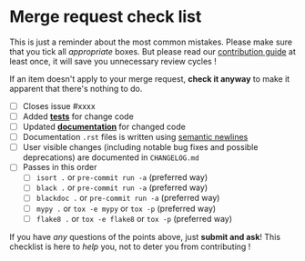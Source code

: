 # Merge request check list

This is just a reminder about the most common mistakes.
Please make sure that you tick all *appropriate* boxes.
But please read our [contribution guide](https://esa.gitlab.io/pyxel/doc/contributing.html) 
at least once, it will save you unnecessary review cycles !

If an item doesn't apply to your merge request, **check it anyway** to 
make it apparent that there's nothing to do.

 
 - [ ] Closes issue #xxxx
 - [ ] Added [**tests**](https://esa.gitlab.io/pyxel/doc/stable/references/contributing.html#running-the-test-suite) for change code
 - [ ] Updated [**documentation**](https://esa.gitlab.io/pyxel/doc/stable/references/contributing.html#contributing-to-the-documentation) for changed code
 - [ ] Documentation `.rst` files is written using [semantic newlines](https://sembr.org)
 - [ ] User visible changes (including notable bug fixes and possible deprecations) are 
       documented in `CHANGELOG.md`
 - [ ] Passes in this order
   - [ ] `isort .` or `pre-commit run -a` (preferred way)
   - [ ] `black .` or `pre-commit run -a` (preferred way)
   - [ ] `blackdoc .` or `pre-commit run -a` (preferred way)
   - [ ] `mypy .` or `tox -e mypy` or `tox -p` (preferred way)
   - [ ] `flake8 .` or `tox -e flake8` or `tox -p` (preferred way)

If you have *any* questions of the points above, just **submit and ask**!
This checklist is here to *help* you, not to deter you from contributing !
